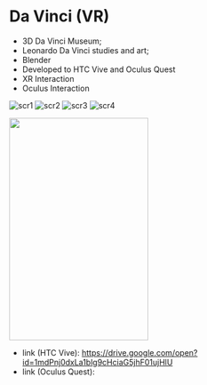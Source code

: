 # Da Vinci (VR)
- 3D Da Vinci Museum;
- Leonardo Da Vinci studies and art;
- Blender
- Developed to HTC Vive and Oculus Quest
- XR Interaction
- Oculus Interaction
  
![scr1](https://user-images.githubusercontent.com/21102697/75884128-3042c980-5e1c-11ea-89a4-8ea121d2ea2f.png)
![scr2](https://user-images.githubusercontent.com/21102697/75884133-3173f680-5e1c-11ea-9cff-179625bf61d4.png)
![scr3](https://user-images.githubusercontent.com/21102697/75884135-320c8d00-5e1c-11ea-9dc1-e738b42db0d4.png)
![scr4](https://user-images.githubusercontent.com/21102697/75884137-320c8d00-5e1c-11ea-8f8d-626718fb6ab4.png)



<img src="https://user-images.githubusercontent.com/21102697/69048647-e2818d00-09f5-11ea-8c69-f178d2c23362.jpeg" width="250" height="400">


- link (HTC Vive): https://drive.google.com/open?id=1mdPnj0dxLa1blg9cHciaG5jhF01ujHlU
- link (Oculus Quest): 
